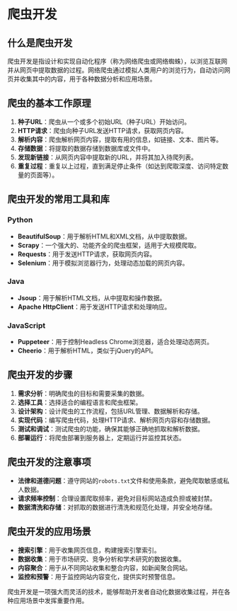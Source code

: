# 爬虫开发

## 什么是爬虫开发

爬虫开发是指设计和实现自动化程序（称为网络爬虫或网络蜘蛛），以浏览互联网并从网页中提取数据的过程。网络爬虫通过模拟人类用户的浏览行为，自动访问网页并收集其中的内容，用于各种数据分析和应用场景。

<DocsAD/>

## 爬虫的基本工作原理

1. **种子URL**：爬虫从一个或多个初始URL（种子URL）开始访问。
2. **HTTP请求**：爬虫向种子URL发送HTTP请求，获取网页内容。
3. **解析内容**：爬虫解析网页内容，提取有用的信息，如链接、文本、图片等。
4. **存储数据**：将提取的数据存储到数据库或文件中。
5. **发现新链接**：从网页内容中提取新的URL，并将其加入待爬列表。
6. **重复过程**：重复以上过程，直到满足停止条件（如达到爬取深度、访问特定数量的页面等）。

## 爬虫开发的常用工具和库

### Python

- **BeautifulSoup**：用于解析HTML和XML文档，从中提取数据。
- **Scrapy**：一个强大的、功能齐全的爬虫框架，适用于大规模爬取。
- **Requests**：用于发送HTTP请求，获取网页内容。
- **Selenium**：用于模拟浏览器行为，处理动态加载的网页内容。

### Java

- **Jsoup**：用于解析HTML文档，从中提取和操作数据。
- **Apache HttpClient**：用于发送HTTP请求和处理响应。

### JavaScript

- **Puppeteer**：用于控制Headless Chrome浏览器，适合处理动态网页。
- **Cheerio**：用于解析HTML，类似于jQuery的API。

## 爬虫开发的步骤

1. **需求分析**：明确爬虫的目标和需要采集的数据。
2. **选择工具**：选择适合的编程语言和爬虫框架。
3. **设计架构**：设计爬虫的工作流程，包括URL管理、数据解析和存储。
4. **实现代码**：编写爬虫代码，处理HTTP请求、解析网页内容和存储数据。
5. **测试和调试**：测试爬虫的功能，确保其能够正确地抓取和解析数据。
6. **部署运行**：将爬虫部署到服务器上，定期运行并监控其状态。

## 爬虫开发的注意事项

- **法律和道德问题**：遵守网站的`robots.txt`文件和使用条款，避免爬取敏感或私人数据。
- **请求频率控制**：合理设置爬取频率，避免对目标网站造成负担或被封禁。
- **数据清洗和存储**：对抓取的数据进行清洗和规范化处理，并安全地存储。

## 爬虫开发的应用场景

- **搜索引擎**：用于收集网页信息，构建搜索引擎索引。
- **数据收集**：用于市场研究、竞争分析和学术研究的数据收集。
- **内容聚合**：用于从不同网站收集和整合内容，如新闻聚合网站。
- **监控和预警**：用于监控网站内容变化，提供实时预警信息。

爬虫开发是一项强大而灵活的技术，能够帮助开发者自动化数据收集过程，并在各种应用场景中发挥重要作用。
